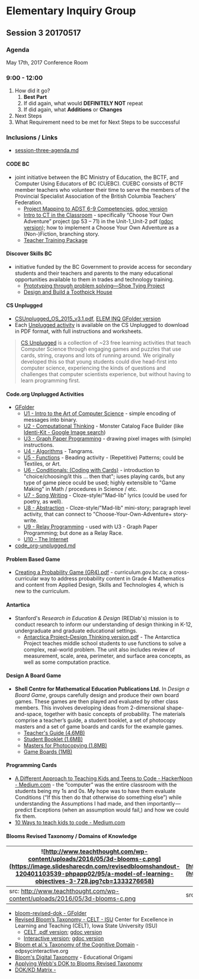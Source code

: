 # Elementary Inquiry Group
## Session 3 20170517
### Agenda

May 17th, 2017
Conference Room

### 9:00 - 12:00
   1. How did it go?
      1. __Best Part__
      2. If did again, what would __DEFINITELY NOT__  repeat
      3. If did again, what __Additions__ or __Changes__
   2. Next Steps
   3. What Requirement need to be met for Next Steps to be succcessful

### Inclusions / Links 
- [session-three-agenda.md](session-three-agenda.md)

#### CODE BC
- joint initiative between the BC Ministry of Education, the BCTF, and Computer Using Educators of BC (CUEBC). CUEBC consists of BCTF member teachers who volunteer their time to serve the members of the Provincial Specialist Association of the British Columbia Teachers’ Federation.
   - [Project Mapping to ADST 6-9 Competencies](http://codebc.ca/wp-content/uploads/2017/01/Project-Mapping-to-ADST-6-9-Competencies-v1-75Copies.pdf), [gdoc version](https://drive.google.com/open?id=10RtFbp-nqNn_9ZYQG3NiLfQwUZOpiSpL8UxPiwo_25I)
   - [Intro to CT in the Classroom](http://codebc.ca/wp-content/uploads/2017/01/Unit-1__Unit-2_126pages_lighthouselabs-v3-1.pdf) - specifically “Choose Your Own Adventure” project (pp 53 – 71) in the Unit-1_Unit-2 pdf \([gdoc version](https://drive.google.com/open?id=10qq1roX6hIJy3C7YYV3p7-zJnWgCejIFPSDCOVNkL6Y)\); how to implement a Choose Your Own Adventure as a (Non-)Fiction, branching story. 
   - [Teacher Training Package](http://codebc.ca/wp-content/uploads/2017/01/TTP_22pages_LighthouseLabs-v3.pdf)

#### Discover Skills BC
- initiative funded by the BC Government to provide access for secondary students and their teachers and parents to the many educational opportunities available to them in trades and technology training.
   - [Prototyping through problem solving—Shoe Tying Project](http://discoverskillsbc.ca/wp-content/uploads/2016/11/Discover_Skills_BC_tech_gr6_7_module-4.pdf)
   - [Design and Build a Toothpick House](http://discoverskillsbc.ca/wp-content/uploads/2016/11/Discover_Skills_BC_trades_gr8_9_module.pdf)

#### CS Unplugged
- [CSUnplugged_OS_2015_v3.1.pdf](http://csunplugged.org/wp-content/uploads/2015/03/CSUnplugged_OS_2015_v3.1.pdf), [ELEM INQ GFolder version](https://drive.google.com/open?id=0BysMfTbvAUUVMElfQjJMZHlDcFU)
- Each [Unplugged activity](http://csunplugged.org/activities/) is available on the CS Unplugged to download in PDF format, with full instructions and worksheets. 
> [CS Unplugged](http://csunplugged.org/) is a collection of \~23 free learning activities that teach Computer Science through engaging games and puzzles that use cards, string, crayons and lots of running around. We originally developed this so that young students could dive head-first into computer science, experiencing the kinds of questions and challenges that computer scientists experience, but without having to learn programming first.

#### Code.org Unplugged Activities

- [GFolder](https://drive.google.com/open?id=0BysMfTbvAUUVc2MtZEJoV0hTNzA)
  - [U1 - Intro to the Art of Computer Science](https://drive.google.com/open?id=0BysMfTbvAUUVVGdWODlUSkZqZ1E) - simple encoding of messages into binary.
  - [U2 - Computational Thinking](https://drive.google.com/open?id=0BysMfTbvAUUVOVl1ME4za0tHOW8) - Monster Catalog Face Builder \(like [Identi-Kit - Google Image search](https://www.google.ca/search?q=Identi-Kit&rlz=1C1CHBF_enCA700CA700&source=lnms&tbm=isch&sa=X&ved=0ahUKEwjxjczN4vjTAhVH8GMKHbFcBO8Q_AUICigB&biw=1050&bih=1584))
  - [U3 - Graph Paper Programming](https://drive.google.com/open?id=0BysMfTbvAUUVb3dCMEF5Q29xZDQ) - drawing pixel images with \(simple\) instructions.
  - [U4 - Algorithms](https://drive.google.com/open?id=0BysMfTbvAUUVWXVFN1Ffdzhobk0) - Tangrams.
  - [U5 - Functions](https://drive.google.com/open?id=0BysMfTbvAUUVYUtSZHdhaFdJSFk) - Beading activity - \(Repetitive\) Patterns; could be Textiles, or Art.
  - [U6 - Conditionals\: \(Coding with Cards\)](https://drive.google.com/open?id=0BysMfTbvAUUVOTcxcDVnV0pGeDQ) - introduction to "choice/choosing/it this ... then that"; iuses playing cards, but any type of game piece oculd be used; highly extensible to "Game Making" in Math / procedures in Science / etc.
  - [U7 - Song Writing](https://drive.google.com/open?id=0BysMfTbvAUUVODNjTVlzUkVNU1k) - Cloze-style/"Mad-lib" lyrics \(could be used for poetry, as well\).
  - [U8 - Abstraction](https://drive.google.com/open?id=0BysMfTbvAUUVQkpzTGdwNU1haUU) - Cloze-style/"Mad-lib" mini-story; paragraph level activity, that can connect to "Choose-Your-Own-Adventure+ story-write.
  - [U9 - Relay Programming](https://drive.google.com/open?id=0BysMfTbvAUUVcTVqTmotSm5waVU) - used with U3 - Graph Paper Programming; but done as a Relay Race.
  - [U10 - The Internet](https://drive.google.com/open?id=0BysMfTbvAUUVbTlKQjVlYWhkVmc)
 - [code_org-unplugged.md](code_org-unplugged.md)

#### Problem Based Game
   - [Creating a Probability Game (GR4).pdf](https://drive.google.com/open?id=0BysMfTbvAUUVY0otTDFZY2xreU0) - curriculum.gov.bc.ca; a cross-curricular way to address probability content in Grade 4 Mathematics and content from Applied Design, Skills and Technologies 4, which is new to the curriculum. 

#### Antartica
- Stanford's _Research in Education & Design_ \(REDlab's\) mission is to conduct research to inform our understanding of design thinking in K-12, undergraduate and graduate educational settings.
   - [Antarctica Project–Design Thinking version.pdf](https://drive.google.com/open?id=0BysMfTbvAUUVNUY1VXZDTzk4dWs) - The Antarctica Project teaches middle school students to use functions to solve a complex, real-world problem. The unit also includes review of measurement, scale, area, perimeter, and surface area concepts, as well as some computation practice.
   
#### Design A Board Game
- __Shell Centre for Mathematical Education Publications Ltd.__ In _Design a Board Game_, groups carefully design and produce their own board games. These games are then played and evaluated by other class members. This involves developing ideas from 2-dimensional shape-and-space, together with basic concepts of probability. The materials comprise a teacher’s guide, a student booklet, a set of photocopy masters and a set of game boards and cards for the example games.
  - [Teacher's Guide (4.6MB)](http://www.mathshell.com/publications/numeracy/boardgame/boardgame_teacher.pdf)
  - [Student Booklet (1.6MB)](http://www.mathshell.com/publications/numeracy/boardgame/boardgame_student.pdf)
  - [Masters for Photocopying (1.8MB)](http://www.mathshell.com/publications/numeracy/boardgame/boardgame_masters.pdf)
  - [Game Boards (1MB)](http://www.mathshell.com/publications/numeracy/boardgame/boardgame_masters.pdf)

#### Programming Cards
- [A Different Approach to Teaching Kids and Teens to Code - HackerNoon - Medium.com](https://hackernoon.com/a-different-approach-to-teaching-kids-and-teens-to-code-43b7192644c9) - the “computer” was the entire classroom with the students being my 1s and 0s. My hope was to have them evaluate Conditions (“If this then do that otherwise do something else”) while understanding the Assumptions I had made, and then importantly — predict Exceptions (when an assumption would fail,) and how we could fix them.
- [10 Ways to teach kids to code - Medium.com](https://medium.com/vehikl-news/10-ways-to-teach-kids-to-code-1c5e4b68a247)

#### Blooms Revised Taxonomy / Domains of Knowledge
![http://www.teachthought.com/wp-content/uploads/2016/05/3d-blooms-c.png](https://image.slidesharecdn.com/revisedbloomshandout-120401103539-phpapp02/95/a-model-of-learning-objectives-3-728.jpg?cb=1333276658) | ![https://i.ytimg.com/vi/X2rZoK1pB_8/maxresdefault.jpg](https://i.ytimg.com/vi/X2rZoK1pB_8/maxresdefault.jpg)
--- | ---
src: http://www.teachthought.com/wp-content/uploads/2016/05/3d-blooms-c.png | src: https://i.ytimg.com/vi/X2rZoK1pB_8/maxresdefault.jpg

  - [bloom-revised-dok - GFolder](https://drive.google.com/open?id=0BysMfTbvAUUVVkdBRVllN1o4T1U)
  - [Revised Bloom’s Taxonomy - CELT - ISU](http://www.celt.iastate.edu/teaching/effective-teaching-practices/revised-blooms-taxonomy#blooms-model)  Center for Excellence in Learning and Teaching \(CELT\), Iowa State University \(ISU\)
    - [CELT .pdf version](http://www.celt.iastate.edu/wp-content/uploads/2015/09/RevisedBloomsHandout-1.pdf); [gdoc version](https://drive.google.com/open?id=19QKfOIvAaeRxcR39_RotrppgBdNf3i5VCe0qfjp799Q)
    - [Interactive version](http://www.celt.iastate.edu/teaching/effective-teaching-practices/revised-blooms-taxonomy/revised-blooms-taxonomy-flash-version); [gdoc version](https://drive.google.com/open?id=0BysMfTbvAUUVZ19DYzFrQy15SW8)
  - [Bloom et al.'s Taxonomy of the Cognitive Domain](http://www.edpsycinteractive.org/topics/cognition/bloom.html) - edpsycinteractive.org
  - [Bloom's Digital Taxonomy](http://edorigami.wikispaces.com/Bloom%27s+Digital+Taxonomy) - Educational Origami
  - [Applying Webb's DOK to Blooms Revised Taxonomy](http://static.pdesas.org/content/documents/M1-Slide_22_DOK_Hess_Cognitive_Rigor.pdf) 
  - [DOK\/KD Matrix - ](http://cognitiverigor.blogspot.ca/2014/07/dokkd-matrix.html)




